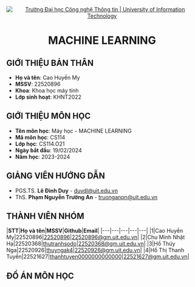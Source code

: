 <p align="center">
  <a href="https://www.uit.edu.vn/" title="Trường Đại học Công nghệ Thông tin" style="border: 5;">
    <img src="https://i.imgur.com/WmMnSRt.png" alt="Trường Đại học Công nghệ Thông tin | University of Information Technology">
  </a>
</p>

<!-- Title -->
<h1 align="center"><b>MACHINE LEARNING</b></h1>


## GIỚI THIỆU BẢN THÂN
<a name="gioithieubanthan"></a>
* **Họ và tên**: Cao Huyền My
* **MSSV**: 22520896
* **Khoa**: Khoa học máy tính
* **Lớp sinh hoạt**: KHNT2022

## GIỚI THIỆU MÔN HỌC
<a name="gioithieumonhoc"></a>
* **Tên môn học**: Máy học - MACHINE LEARNING
* **Mã môn học**: CS114
* **Lớp học**: CS114.O21
* **Ngày bắt đầu**: 19/02/2024
* **Năm học**: 2023-2024

## GIẢNG VIÊN HƯỚNG DẪN
<a name="giangvien"></a>
* PGS.TS. **Lê Đình Duy** - duydl@uit.edu.vn
* ThS. **Phạm Nguyễn Trường An** - truonganpn@uit.edu.vn

## THÀNH VIÊN NHÓM
<a name="thanhvien"></a>
|**STT**|**Họ và tên**|**MSSV**|**Github**|**Email**|
|---|---|---|---|---|
|1|Cao Huyền My|22520896|[22520896](https://github.com/22520896)|22520896@gm.uit.edu.vn|
|2|Chu Minh Nhật Hạ|22520368|[thutranhsodo](https://github.com/thutranhsodo)|22520368@gm.uit.edu.vn|
|3|Hồ Thúy Nga|22520926|[thuyngak4](https://github.com/thuyngak4)|22520926@gm.uit.edu.vn|
|4|Hồ Thị Thanh Tuyền|22521627|[thanhtuyen0000000000000](https://github.com/thanhtuyen0000000000000)|22521627@gm.uit.edu.vn|
## ĐỒ ÁN MÔN HỌC
<a name="doan"></a>
